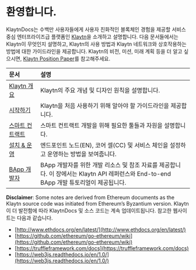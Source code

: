 # 환영합니다.

KlaytnDocs는 수백만 사용자들에게 사용자 친화적인 블록체인 경험을 제공할 서비스 중심 엔터프라이즈급 플랫폼인 [Klaytn](https://www.klaytn.com/)을 소개하고 설명합니다. 다음 문서들에서는 Klaytn이 무엇인지 설명하고, Klaytn의 사용 방법과 Klaytn 네트워크와 상호작용하는 방법에 대한 가이드라인을 제공합니다. Klaytn의 비전, 미션, 미래 계획 등을 더 알고 싶으시면, [Klaytn Position Paper](https://www.klaytn.com/Klaytn_PositionPaper_V2.1.0.pdf)를 참고해주세요.

| 문서                                   | 설명                                                                                          |
|:------------------------------------ |:------------------------------------------------------------------------------------------- |
| [Klaytn 개요](klaytn/README.md)        | Klaytn의 주요 개념 및 디자인 원칙을 설명합니다.                                                              |
| [시작하기](getting-started/README.md)    | Klaytn을 처음 사용하기 위해 알아야 할 가이드라인을 제공합니다.                                                      |
| [스마트 컨트랙트](smart-contract/README.md) | 스마트 컨트랙트 개발을 위해 필요한 툴들과 자원을 설명합니다.                                                          |
| [설치 & 운영](node/README.md)            | 엔드포인트 노드(EN), 코어 셀(CC) 및 서비스 체인을 설정하고 운영하는 방법을 보여줍니다.                                       |
| [BApp 개발자](bapp/README.md)           | BApp 개발자를 위한 개발 리소스 및 참조 자료를 제공합니다. 이 장에서는 Klaytn API 레퍼런스와 End-to-end BApp 개발 튜토리얼이 제공됩니다. |

**Disclaimer**: Some notes are derived from Ethereum documents as the Klaytn source code was initiated from Ethereum’s Byzantium version. Klaytn이 더 발전함에 따라 KlaytnDocs 및 소스 코드는 계속 업데이트됩니다. 참고한 웹사이트는 다음과 같습니다.

* [http://www.ethdocs.org/en/latest/](http://www.ethdocs.org/en/latest/)
* [https://github.com/ethereum/go-ethereum/wiki](https://github.com/ethereum/go-ethereum/wiki)
* [https://truffleframework.com/docs](https://truffleframework.com/docs)
* [https://web3js.readthedocs.io/en/1.0/](https://web3js.readthedocs.io/en/1.0/)


